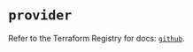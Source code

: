 # `provider`

Refer to the Terraform Registry for docs: [`github`](https://registry.terraform.io/providers/integrations/github/6.2.1/docs).
